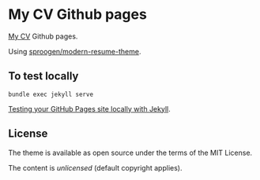 # My CV Github pages

[My CV](https://darioseidl.github.io/) Github pages.

Using [sproogen/modern-resume-theme](https://github.com/sproogen/modern-resume-theme).

## To test locally

    bundle exec jekyll serve
    
[Testing your GitHub Pages site locally with Jekyll](https://docs.github.com/en/github/working-with-github-pages/testing-your-github-pages-site-locally-with-jekyll).

## License

The theme is available as open source under the terms of the MIT License.

The content is *unlicensed* (default copyright applies).
